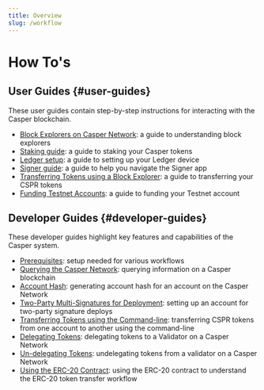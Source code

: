 ```yaml
---
title: Overview
slug: /workflow
---
```


# How To's

## User Guides {#user-guides}

These user guides contain step-by-step instructions for interacting with the Casper blockchain.

-   [Block Explorers on Casper Network](block-explorer.md): a guide to understanding block explorers
-   [Staking guide](staking.md): a guide to staking your Casper tokens
-   [Ledger setup](ledger-setup.md): a guide to setting up your Ledger device
-   [Signer guide](signer-guide.md): a guide to help you navigate the Signer app
-   [Transferring Tokens using a Block Explorer](token-transfer.md): a guide to transferring your CSPR tokens 
-   [Funding Testnet Accounts](testnet-faucet.md): a guide to funding your Testnet account

## Developer Guides {#developer-guides}

These developer guides highlight key features and capabilities of the Casper system.

-   [Prerequisites](setup.md): setup needed for various workflows
-   [Querying the Casper Network](querying.md): querying information on a Casper blockchain
-   [Account Hash](account-hash.md): generating account hash for an account on the Casper Network
-   [Two-Party Multi-Signatures for Deployment](two-party-multi-sig.md): setting up an account for two-party signature deploys
-   [Transferring Tokens using the Command-line](transfers.md): transferring CSPR tokens from one account to another using the command-line
-   [Delegating Tokens](delegate.md): delegating tokens to a Validator on a Casper Network
-   [Un-delegating Tokens](undelegate.md): undelegating tokens from a validator on a Casper Network
-   [Using the ERC-20 Contract](erc-20-sample-guide/index.md): using the ERC-20 contract to understand the ERC-20 token transfer workflow
